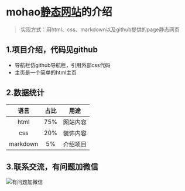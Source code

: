 # mohao[静态网站](https://h539251932.github.io/mohao.github.io/)的介绍

>实现方式：用html、css、markdown以及github提供的page静态网页


## 1.项目介绍，代码见github
- 导航栏仿github导航栏，引用外部css代码
- 主页是一个简单的html主页


## 2.数据统计
|  语言   | 占比 |  用途 |
| :-----: | :--:   |    :-------: |
| html |  75%  |   网站内容 |
| css |  20%  |   装饰内容 |
| markdown |  5%  |   介绍项目 |


## 3.联系交流，有问题加微信
![有问题加微信](https://mohao99.coding.net/p/HH/d/HTML/git/raw/master/%E5%9B%BE%E7%89%87/%E5%BE%AE%E4%BF%A12.jpg?download=true)
               

